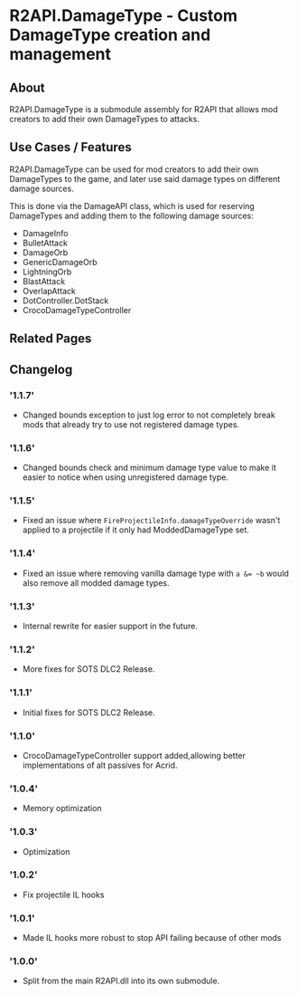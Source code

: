 # R2API.DamageType - Custom DamageType creation and management

## About

R2API.DamageType is a submodule assembly for R2API that allows mod creators to add their own DamageTypes to attacks.

## Use Cases / Features

R2API.DamageType can be used for mod creators to add their own DamageTypes to the game, and later use said damage types on different damage sources.

This is done via the DamageAPI class, which is used for reserving DamageTypes and adding them to the following damage sources:
* DamageInfo
* BulletAttack
* DamageOrb
* GenericDamageOrb
* LightningOrb
* BlastAttack
* OverlapAttack
* DotController.DotStack
* CrocoDamageTypeController

## Related Pages

## Changelog

### '1.1.7'
* Changed bounds exception to just log error to not completely break mods that already try to use not registered damage types.

### '1.1.6'
* Changed bounds check and minimum damage type value to make it easier to notice when using unregistered damage type.

### '1.1.5'
* Fixed an issue where `FireProjectileInfo.damageTypeOverride` wasn't applied to a projectile if it only had ModdedDamageType set.

### '1.1.4'
* Fixed an issue where removing vanilla damage type with `a &= ~b` would also remove all modded damage types.

### '1.1.3'
* Internal rewrite for easier support in the future.

### '1.1.2'
* More fixes for SOTS DLC2 Release.

### '1.1.1'
* Initial fixes for SOTS DLC2 Release.

### '1.1.0'
* CrocoDamageTypeController support added,allowing better implementations of alt passives for Acrid.

### '1.0.4'
* Memory optimization

### '1.0.3'
* Optimization

### '1.0.2'
* Fix projectile IL hooks

### '1.0.1'
* Made IL hooks more robust to stop API failing because of other mods

### '1.0.0'
* Split from the main R2API.dll into its own submodule.
